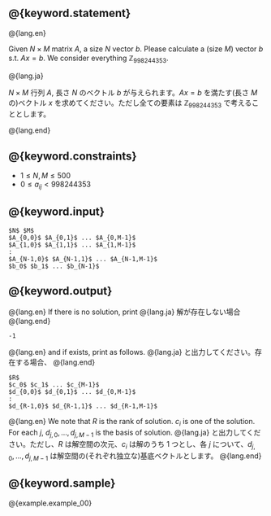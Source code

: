 ## @{keyword.statement}

@{lang.en}

Given $N \times M$ matrix $A$, a size $N$ vector $b$. Please calculate a (size $M$) vector $b$ s.t. $Ax = b$. We consider everything $\mathbb{Z}_{998244353}$.

@{lang.ja}

$N \times M$ 行列 $A$, 長さ $N$ のベクトル $b$ が与えられます。$Ax = b$ を満たす(長さ $M$ の)ベクトル $x$ を求めてください。ただし全ての要素は $\mathbb{Z}_{998244353}$ で考えることとします。

@{lang.end}

## @{keyword.constraints}

- $1 \leq N, M \leq 500$
- $0 \leq a_{ij} < 998244353$

## @{keyword.input}

```
$N$ $M$
$A_{0,0}$ $A_{0,1}$ ... $A_{0,M-1}$
$A_{1,0}$ $A_{1,1}$ ... $A_{1,M-1}$
:
$A_{N-1,0}$ $A_{N-1,1}$ ... $A_{N-1,M-1}$
$b_0$ $b_1$ ... $b_{N-1}$
```

## @{keyword.output}

@{lang.en}
If there is no solution, print
@{lang.ja}
解が存在しない場合
@{lang.end}

```
-1
```

@{lang.en}
and if exists, print as follows.
@{lang.ja}
と出力してください。存在する場合、
@{lang.end}


```
$R$
$c_0$ $c_1$ ... $c_{M-1}$
$d_{0,0}$ $d_{0,1}$ ... $d_{0,M-1}$
:
$d_{R-1,0}$ $d_{R-1,1}$ ... $d_{R-1,M-1}$
```

@{lang.en}
We note that $R$ is the rank of solution. $c_i$ is one of the solution. For each $j$, $d_{j,0}, ..., d_{j,M-1}$ is the basis of solution.
@{lang.ja}
と出力してください。ただし、$R$ は解空間の次元、$c_i$ は解のうち $1$ つとし、各 $j$ について、$d_{j,0}, ..., d_{j,M-1}$ は解空間の(それぞれ独立な)基底ベクトルとします。
@{lang.end}

## @{keyword.sample}

@{example.example_00}
